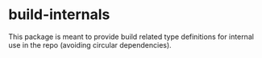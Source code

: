 # build-internals

This package is meant to provide build related type definitions for
internal use in the repo (avoiding circular dependencies).
